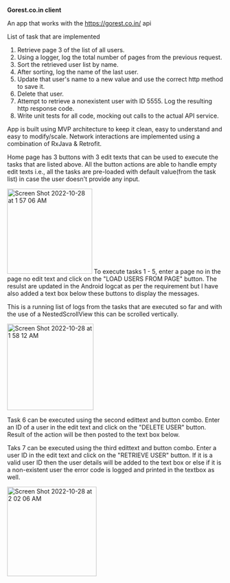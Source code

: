 **Gorest.co.in client**

An app that works with the https://gorest.co.in/ api

List of task that are implemented

1. Retrieve page 3 of the list of all users.
2. Using a logger, log the total number of pages from the previous request.
3. Sort the retrieved user list by name.
4. After sorting, log the name of the last user.
5. Update that user's name to a new value and use the correct http method to save it.
6. Delete that user.
7. Attempt to retrieve a nonexistent user with ID 5555. Log the resulting http response code.
8. Write unit tests for all code, mocking out calls to the actual API service.


App is built using MVP architecture to keep it clean, easy to understand and easy to modify/scale.
Network interactions are implemented using a combination of RxJava & Retrofit.

Home page has 3 buttons with 3 edit texts that can be used to execute the tasks that are listed above. All the button actions are able to handle empty edit texts i.e., all the tasks are pre-loaded with default value(from the task list) in case the user doesn't provide any input.

<img width="198" alt="Screen Shot 2022-10-28 at 1 57 06 AM" src="https://user-images.githubusercontent.com/42759060/198547620-1e8ba579-6fa5-4e1b-979e-333250f250df.png">
To execute tasks 1 - 5, enter a page no in the page no edit text and click on the "LOAD USERS FROM PAGE" button. 
The resulst are updated in the Android logcat as per the requirement but I have also added a text box below these buttons to display the messages.

This is a running list of logs from the tasks that are executed so far and with the use of a NestedScrollView this can be scrolled vertically.

<img width="201" alt="Screen Shot 2022-10-28 at 1 58 12 AM" src="https://user-images.githubusercontent.com/42759060/198547877-7e44787c-25f1-4490-b658-6b0eebd9a217.png">

Task 6 can be executed using the second edittext and button combo. Enter an ID of a user in the edit text and click on the "DELETE USER" button. Result of the action will be then posted to the text box below.


Taks 7 can be executed using the third edittext and button combo. Enter a user ID in the edit text and click on the "RETRIEVE USER" button. If it is a valid user ID then the user details will be added to the text box or else if it is a non-existent user the error code is logged and printed in the textbox as well.

<img width="208" alt="Screen Shot 2022-10-28 at 2 02 06 AM" src="https://user-images.githubusercontent.com/42759060/198548716-0d9a38d4-2f6d-4625-8459-578e0e82fc39.png">

